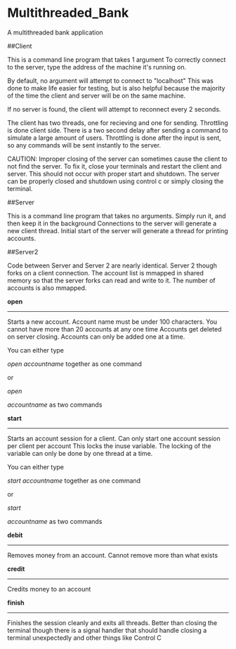 # Multithreaded_Bank
A multithreaded bank application

##Client

This is a command line program that takes 1 argument
To correctly connect to the server, type the address of the machine 
it's running on. 

By default, no argument will attempt to connect to "localhost"
This was done to make life easier for testing, but is also helpful because the majority of the time the client
and server will be on the same machine.

If no server is found, the client will attempt to reconnect every 2 seconds.

The client has two threads, one for recieving and one for sending.
Throttling is done client side. There is a two second delay after sending a command to simulate a large amount of users. 
Throttling is done after the input is sent, so any commands will be sent instantly to the server. 

CAUTION: Improper closing of the server can sometimes cause the client to not find the server. To fix it, close your terminals and restart the client and server. This should not occur with proper start and shutdown. The server can be properly closed and shutdown using control c or simply closing the terminal. 

##Server

This is a command line program that takes no arguments. Simply run it, and then keep it in the background
Connections to the server will generate a new client thread.
Initial start of the server will generate a thread for printing accounts.

##Server2

Code between Server and Server 2 are nearly identical. Server 2 though forks on a client connection. 
The account list is mmapped in shared memory so that the server forks can read and write to it.
The number of accounts is also mmapped.


**open**

------------------------------------------
Starts a new account. Account name must be under 100 characters. You cannot have more than 20 accounts at any one time
Accounts get deleted on server closing. Accounts can only be added one at a time.

You can either type 

*open accountname* together as one command

or

*open*

*accountname*  as two commands


**start**

--------------------------------------
Starts an account session for a client. Can only start one account session per client per account
This locks the inuse variable. The locking of the variable can only be done by one thread at a time.

You can either type 

*start accountname* together as one command

or

*start*

*accountname*  as two commands


**debit**

---------------------------------------
Removes money from an account.
Cannot remove more than what exists

**credit**

----------------------------------------
Credits money to an account

**finish**

---------------------------------------
Finishes the session cleanly and exits all threads. Better than closing the terminal though
there is a signal handler that should handle closing a terminal unexpectedly and other things like Control C
